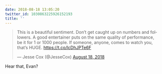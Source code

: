 ```yaml
---
date: 2018-08-18 13:05:20
twitter_id: 1030863225926152193
title: ''
---
```


<blockquote class="twitter-tweet"><p lang="en" dir="ltr">This is a beautiful sentiment. Don’t get caught up on numbers and followers. A good entertainer puts on the same quality of performance, be it for 1 or 1000 people. If someone, anyone, comes to watch you, that’s HUGE. <a href="https://t.co/lcDhJPTe6F">https://t.co/lcDhJPTe6F</a></p>&mdash; Jesse Cox (@JesseCox) <a href="https://twitter.com/JesseCox/status/1030852575619211270?ref_src=twsrc%5Etfw">August 18, 2018</a></blockquote>
<script async src="https://platform.twitter.com/widgets.js" charset="utf-8"></script>

Hear that, Evan?
